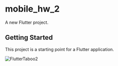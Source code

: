 # mobile_hw_2

A new Flutter project.

## Getting Started

This project is a starting point for a Flutter application.

![FlutterTaboo2](https://user-images.githubusercontent.com/73113772/170831052-ece762ca-388a-4db2-b814-e70e8b8b946f.jpg)
